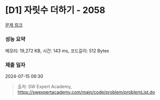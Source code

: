 # [D1] 자릿수 더하기 - 2058 

[문제 링크](https://swexpertacademy.com/main/code/problem/problemDetail.do?contestProbId=AV5QPRjqA10DFAUq) 

### 성능 요약

메모리: 19,272 KB, 시간: 143 ms, 코드길이: 512 Bytes

### 제출 일자

2024-07-15 06:30



> 출처: SW Expert Academy, https://swexpertacademy.com/main/code/problem/problemList.do